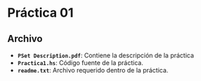 # Práctica 01

## Archivo

* **`PSet Description.pdf`**: Contiene la descripción de la práctica
* **`Practica1.hs`**: Código fuente de la práctica.
* **`readme.txt`**: Archivo requerido dentro de la práctica.
